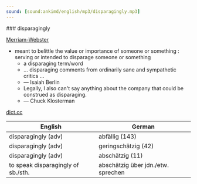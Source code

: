 ```yaml
---
sound: [sound:ankimd/english/mp3/disparagingly.mp3]
---
```


\### disparagingly

[Merriam-Webster](https://www.merriam-webster.com/dictionary/disparagingly)

- meant to belittle the value or importance of someone or something : serving or intended to disparage someone or something
    - a disparaging term/word
    - … disparaging comments from ordinarily sane and sympathetic critics …
    - — Isaiah Berlin
    - Legally, I also can't say anything about the company that could be construed as disparaging.
    - — Chuck Klosterman

[dict.cc](https://www.dict.cc/disparagingly)

| English        | German       |
| -------------- | ------------ |
| disparagingly (adv) | abfällig (143) |
| disparagingly (adv) | geringschätzig (42) |
| disparagingly (adv) | abschätzig (11) |
| to speak disparagingly of sb./sth. | abschätzig über jdn./etw. sprechen |
